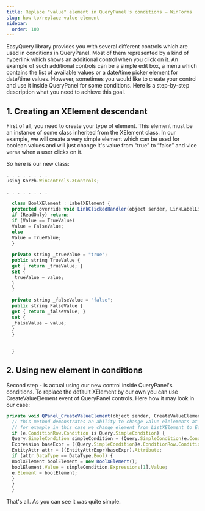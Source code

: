 ```yaml
---
title: Replace "value" element in QueryPanel's conditions — WinForms
slug: how-to/replace-value-element
sidebar:
  order: 100
---
```


EasyQuery library provides you with several different controls which are used in conditions in QueryPanel. Most of them represented by a kind of hyperlink which shows an additional control when you click on it. An example of such additional controls can be a simple edit box, a menu which contains the list of available values or a date/time picker element for date/time values. However, sometimes you would like to create your control and use it inside QueryPanel for some conditions. Here is a step-by-step description what you need to achieve this goal.

## 1. Creating an XElement descendant

First of all, you need to create your type of element. This element must be an instance of some class inherited from the XElement class. In our example, we will create a very simple element which can be used for boolean values and will just change it's value from “true” to “false” and vice versa when a user clicks on it.

So here is our new class: 

```js
. . . . . . . . 
using Korzh.WinControls.XControls;
 
. . . . . . . . 
 
  class BoolXElement : LabelXElement {
  protected override void LinkClickedHandler(object sender, LinkLabelLinkClickedEventArgs e) {
  if (ReadOnly) return;
  if (Value == TrueValue)
  Value = FalseValue;
  else
  Value = TrueValue;
  }
 
  private string _trueValue = "true";
  public string TrueValue {
  get { return _trueValue; }
  set {
  _trueValue = value;
  }
  }
 
  private string _falseValue = "false";
  public string FalseValue {
  get { return _falseValue; }
  set {
  _falseValue = value;
  }
  }
 
 
  }
```

## 2. Using new element in conditions

Second step - is actual using our new control inside QueryPanel's conditions. To replace the default XElement by our own you can use CreateValueElement event of QueryPanel controls. Here how it may look in our case: 

```js
private void QPanel_CreateValueElement(object sender, CreateValueElementEventArgs e) {
  // this method demonstrates an ability to change value elelements at run-time
  // for example in this case we change element from ListXElement to EditXElement if list of available values is too long
  if (e.ConditionRow.Condition is Query.SimpleCondition) {
  Query.SimpleCondition simpleCondition = (Query.SimpleCondition)e.ConditionRow.Condition; 
  Expression baseExpr = ((Query.SimpleCondition)e.ConditionRow.Condition).BaseExpr;
  EntityAttr attr = ((EntityAttrExpr)baseExpr).Attribute;
  if (attr.DataType == DataType.Bool) {
  BoolXElement boolElement = new BoolXElement();
  boolElement.Value = simpleCondition.Expressions[1].Value;
  e.Element = boolElement; 
  }
  }
  }
```
That's all. As you can see it was quite simple.
